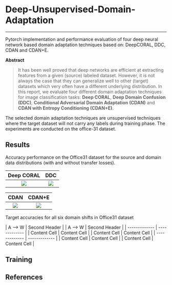 # Deep-Unsupervised-Domain-Adaptation

---

Pytorch implementation and performance evaluation of four deep neural network based domain adaptation techniques based on: DeepCORAL, DDC, CDAN and CDAN+E.

**Abstract**

> It has been well proved that deep networks are efficient at extracting features from a given (source) labeled dataset.
However, it is not always the case that they can generalize well to other (target) datasets which very often have a different underlying distribution. In this report, we evaluate four different domain adaptation techniques for image classification tasks: **Deep CORAL**, **Deep Domain Confusion (DDC)**, **Conditional Adversarial Domain Adaptation (CDAN)** and **CDAN with Entropy Conditioning (CDAN+E)**. 

The selected domain adaptation techniques are unsupervised techniques where the target dataset will not carry any labels during training phase. The experiments are conducted on the office-31 dataset.

**Results**
---

Accuracy performance on the Office31 dataset for the source and domain data distributions (with and without transfer losses).

Deep CORAL             |  DDC
:-------------------------:|:-------------------------:
![](https://github.com/agrija9/Deep-Unsupervised-Domain-Adaptation/blob/master/report/images/DEEP_CORAL_amazon_to_webcam_test_train_accuracies.jpg)  |  ![](https://github.com/agrija9/Deep-Unsupervised-Domain-Adaptation/blob/master/report/images/DDC_amazon_to_webcam_test_train_accuracies.jpg)

CDAN             |  CDAN+E
:-------------------------:|:-------------------------:
![](https://github.com/agrija9/Deep-Unsupervised-Domain-Adaptation/blob/master/report/images/CDAN_amazon_to_webcam_test_train_accuracies.png)  |  ![](https://github.com/agrija9/Deep-Unsupervised-Domain-Adaptation/blob/master/report/images/CDAN_E_amazon_to_webcam_test_train_accuracies.png)

Target accuracies for all six domain shifts in Office31 dataset

| A --> W | Second Header |      | A --> W | Second Header |
| ------------- | ------------- |
| Content Cell  | Content Cell  |
| Content Cell  | Content Cell  |
| ------------- | ------------- |
| Content Cell  | Content Cell  |
| Content Cell  | Content Cell  |

**Training**
---

**References**
---
